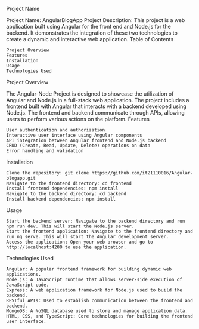 Project Name

Project Name: AngularBlogApp Project
Description: This project is a web application built using Angular for the front end and Node.js for the backend. It demonstrates the integration of these two technologies to create a dynamic and interactive web application.
Table of Contents

    Project Overview
    Features
    Installation
    Usage
    Technologies Used

Project Overview

The Angular-Node Project is designed to showcase the utilization of Angular and Node.js in a full-stack web application. The project includes a frontend built with Angular that interacts with a backend developed using Node.js. The frontend and backend communicate through APIs, allowing users to perform various actions on the platform.
Features

    User authentication and authorization
    Interactive user interface using Angular components
    API integration between Angular frontend and Node.js backend
    CRUD (Create, Read, Update, Delete) operations on data
    Error handling and validation

Installation

    Clone the repository: git clone https://github.com/it21110016/Angular-blogapp.git
    Navigate to the frontend directory: cd frontend
    Install frontend dependencies: npm install
    Navigate to the backend directory: cd backend
    Install backend dependencies: npm install

Usage

    Start the backend server: Navigate to the backend directory and run npm run dev. This will start the Node.js server.
    Start the frontend application: Navigate to the frontend directory and run ng serve. This will start the Angular development server.
    Access the application: Open your web browser and go to http://localhost:4200 to use the application.

Technologies Used

    Angular: A popular frontend framework for building dynamic web applications.
    Node.js: A JavaScript runtime that allows server-side execution of JavaScript code.
    Express: A web application framework for Node.js used to build the backend.
    RESTful APIs: Used to establish communication between the frontend and backend.
    MongoDB: A NoSQL database used to store and manage application data.
    HTML, CSS, and TypeScript: Core technologies for building the frontend user interface.